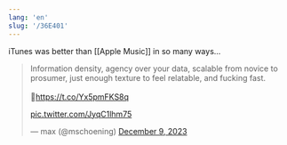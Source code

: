 ```yaml
---
lang: 'en'
slug: '/36E401'
---
```


iTunes was better than [[Apple Music]] in so many ways...

<blockquote class="twitter-tweet">

Information density, agency over your data, scalable from novice to prosumer, just enough texture to feel relatable, and fucking fast.<br/><br/>🐐<a href="https://t.co/Yx5pmFKS8q">https://t.co/Yx5pmFKS8q</a>

<a href="https://t.co/JyqC1lhm75">pic.twitter.com/JyqC1lhm75</a>

&mdash; max (@mschoening) <a href="https://twitter.com/mschoening/status/1733511989627072707?ref_src=twsrc%5Etfw">December 9, 2023</a>

</blockquote>
